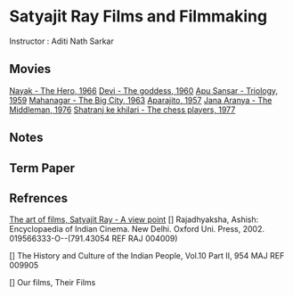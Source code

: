 # Satyajit Ray Films and Filmmaking
Instructor : Aditi Nath Sarkar

## Movies
[Nayak - The Hero, 1966](https://www.youtube.com/watch?v=pK5hvo8xws0)
[Devi - The goddess, 1960](https://www.youtube.com/watch?v=FCag84Fi1_8)
[Apu Sansar - Triology, 1959](https://www.youtube.com/watch?v=lHCc2LVGNWQ)
[Mahanagar - The Big City, 1963](https://www.youtube.com/watch?v=u9l0bEuDE24&list=PLgne1fsz4kz38mgOipDFwAYz4Vv44TB8D&index=1)
[Aparajito, 1957](https://www.youtube.com/watch?v=ncDVUW4GrWY)
[Jana Aranya - The Middleman, 1976](https://www.youtube.com/watch?v=cWrXERdiIaE)
[Shatranj ke khilari - The chess players, 1977](https://www.youtube.com/watch?v=-fScx31J9pk)

## Notes

## Term Paper

## Refrences
[The art of films, Satyajit Ray - A view point](https://www.youtube.com/watch?v=6RcBf-r80OU)
[] Rajadhyaksha, Ashish: Encyclopaedia of Indian Cinema. New Delhi. Oxford Uni. Press, 2002. 019566333-O--(791.43054 REF RAJ 004009)

[] The History and Culture of the Indian People, Vol.10 Part II, 954 MAJ REF 009905

[] Our films, Their Films
